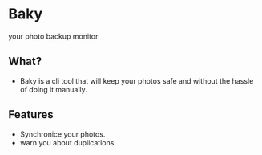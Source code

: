 # Baky

your photo backup monitor

## What?

- Baky is a cli tool that will keep your photos safe and without the hassle of doing it manually.

## Features

- Synchronice your photos.
- warn you about duplications.
